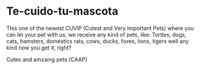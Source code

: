 # Te-cuido-tu-mascota

This one of the newest CUVIP (Cutest and Very Important Pets) where you can let your pet with us, we receive any kind of pets, like: Tortles, dogs, cats, hamsters, domestics rats, cows, ducks, foxes, lions, tigers well any kind now you get it, right?

Cutes and amzaing pets (CAAP)
